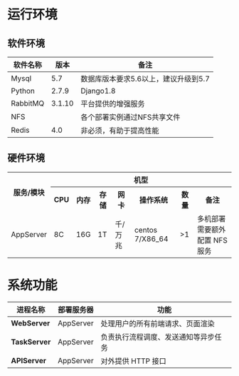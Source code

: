 # 运行环境

## 软件环境

| **软件名称**  | **版本** | **备注**                             |
|--------------|----------|--------------------------------------|
| Mysql        | 5.7      | 数据库版本要求5.6以上，建议升级到5.7    |
| Python       | 2.7.9    | Django1.8                            |
| RabbitMQ     | 3.1.10   | 平台提供的增强服务                     |
| NFS          |          | 各个部署实例通过NFS共享文件            |
| Redis        | 4.0      | 非必须，有助于提高性能                 |

## 硬件环境

<table>
    <tr>
        <th rowspan="2">服务/模块</th>
        <th colspan="7">机型</th>
    </tr>
    <tr>
        <th>CPU</th>
        <th>内存</th>
        <th>存储</th>
        <th>网卡</th>
        <th>操作系统</th>
        <th>数量</th>
        <th>备注</th>
    </tr>
    <tr>
        <td>AppServer</td>
        <td>8C</td>
        <td>16G</td>
        <td>1T</td>
        <td>千/万兆</td>
        <td>centos 7/X86_64</td>
        <td>>1</td>
        <td>多机部署需要额外配置 NFS 服务</td>
    </tr>
</table>

# 系统功能

| **进程名称**    | **部署服务器** | **功能**                          |
|----------------|---------------|----------------------------------|
| **WebServer**  | AppServer     | 处理用户的所有前端请求、页面渲染    |
| **TaskServer** | AppServer     | 负责执行流程调度、发送通知等异步任务|
| **APIServer**  | AppServer	 | 对外提供 HTTP 接口                |
